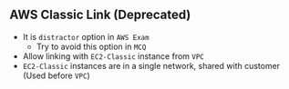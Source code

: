 ## AWS Classic Link (Deprecated)

- It is `distractor` option in `AWS Exam`
  - Try to avoid this option in `MCQ`
- Allow linking with `EC2-Classic` instance from `VPC`
- `EC2-Classic` instances are in a single network, shared with customer (Used before `VPC`)
